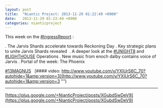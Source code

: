 ```yaml
---
layout: post
title:  "Niantic Project: 2013-11-29 01:22:49 +0900"
date:   2013-11-29 01:22:49 +0900
categories: nianticproject
---
```

This week on the  [#IngressReport](https://plus.google.com/s/%23IngressReport "") :

. The Jarvis Shards accelerate towards Reckoning Day
. Key strategic plans to unite Jarvis Shards revealed 
. A deeper look at the [#UNIGHT8](https://plus.google.com/s/%23UNIGHT8 "") and [#LIGHTHOUSE](https://plus.google.com/s/%23LIGHTHOUSE "") Operations
. New music from enoch dalby contains voice of Jarvis
. Portal of the week: The Phoenix

 [#13MAGNUS](https://plus.google.com/s/%2313MAGNUS "")  
[#### video: http://www.youtube.com/v/YXIUrS6C_70?autohide=1&amp;version=3](http://www.youtube.com/v/YXIUrS6C_70?autohide=1&amp;version=3 "")
- - -
[https://plus.google.com/+NianticProject/posts/XGubdSwDeV9](https://plus.google.com/+NianticProject/posts/XGubdSwDeV9)
